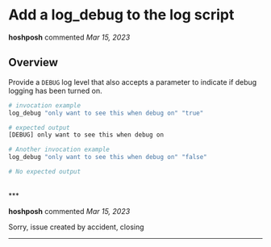 # Add a log_debug to the log script

**hoshposh** commented *Mar 15, 2023*

## Overview

Provide a `DEBUG` log level that also accepts a parameter to indicate if debug logging has been turned on.

```bash
# invocation example
log_debug "only want to see this when debug on" "true"

# expected output
[DEBUG] only want to see this when debug on

# Another invocation example
log_debug "only want to see this when debug on" "false"

# No expected output
```
<br />
***


**hoshposh** commented *Mar 15, 2023*

Sorry, issue created by accident, closing
***

